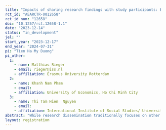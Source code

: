 ```yaml
---
title: "Impacts of sharing research findings with study participants: Evidence from a field experiment"
rct_id: "AEARCTR-0012658"
rct_id_num: "12658"
doi: "10.1257/rct.12658-1.1"
date: "2023-12-14"
status: "in_development"
jel: ""
start_year: "2023-12-17"
end_year: "2024-07-31"
pi: "Tien Ha My Duong"
pi_other:
  1:
    - name: Matthias Rieger
    - email: rieger@iss.nl
    - affiliation: Erasmus University Rotterdam
  2:
    - name: Khanh Nam Pham
    - email: 
    - affiliation: University of Economics, Ho Chi Minh City
  3:
    - name: Thi Tam Hien  Nguyen
    - email: 
    - affiliation: International Institute of Social Studies/ University of Economics, Ho Chi Minh City
abstract: "While research dissemination traditionally focuses on other academics, policymakers, and the public, social scientists increasingly recognize the obligation of sharing results with research participants. When research findings are shared, impacts are typically assessed qualitatively rather than quantitatively. In the context of a study on health- and diet-related beliefs and knowledge among parents and children in urban Vietnam, we aim to explore the relationship between the delivery of research findings to study participants and their health perceptions, diet perceptions, and research acceptance."
layout: registration
---
```


